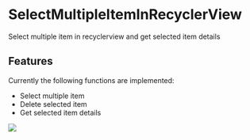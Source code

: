 SelectMultipleItemInRecyclerView
==========

Select multiple item in recyclerview and get selected item details

## Features

Currently the following functions are implemented:

* Select multiple item
* Delete selected item
* Get selected item details

![](https://github.com/rohitnotes/SelectMultipleItemInRecyclerView/blob/master/screen/working.gif)
